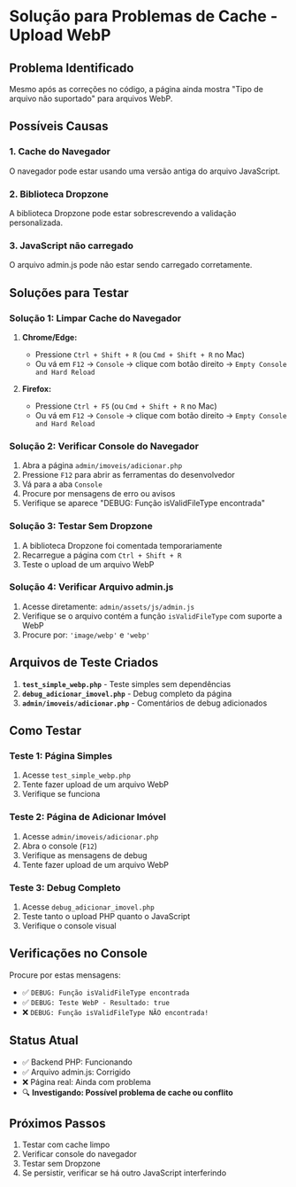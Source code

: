 # Solução para Problemas de Cache - Upload WebP

## Problema Identificado
Mesmo após as correções no código, a página ainda mostra "Tipo de arquivo não suportado" para arquivos WebP.

## Possíveis Causas

### 1. Cache do Navegador
O navegador pode estar usando uma versão antiga do arquivo JavaScript.

### 2. Biblioteca Dropzone
A biblioteca Dropzone pode estar sobrescrevendo a validação personalizada.

### 3. JavaScript não carregado
O arquivo admin.js pode não estar sendo carregado corretamente.

## Soluções para Testar

### Solução 1: Limpar Cache do Navegador
1. **Chrome/Edge:**
   - Pressione `Ctrl + Shift + R` (ou `Cmd + Shift + R` no Mac)
   - Ou vá em `F12` → `Console` → clique com botão direito → `Empty Console and Hard Reload`

2. **Firefox:**
   - Pressione `Ctrl + F5` (ou `Cmd + Shift + R` no Mac)
   - Ou vá em `F12` → `Console` → clique com botão direito → `Empty Console and Hard Reload`

### Solução 2: Verificar Console do Navegador
1. Abra a página `admin/imoveis/adicionar.php`
2. Pressione `F12` para abrir as ferramentas do desenvolvedor
3. Vá para a aba `Console`
4. Procure por mensagens de erro ou avisos
5. Verifique se aparece "DEBUG: Função isValidFileType encontrada"

### Solução 3: Testar Sem Dropzone
1. A biblioteca Dropzone foi comentada temporariamente
2. Recarregue a página com `Ctrl + Shift + R`
3. Teste o upload de um arquivo WebP

### Solução 4: Verificar Arquivo admin.js
1. Acesse diretamente: `admin/assets/js/admin.js`
2. Verifique se o arquivo contém a função `isValidFileType` com suporte a WebP
3. Procure por: `'image/webp'` e `'webp'`

## Arquivos de Teste Criados

1. **`test_simple_webp.php`** - Teste simples sem dependências
2. **`debug_adicionar_imovel.php`** - Debug completo da página
3. **`admin/imoveis/adicionar.php`** - Comentários de debug adicionados

## Como Testar

### Teste 1: Página Simples
1. Acesse `test_simple_webp.php`
2. Tente fazer upload de um arquivo WebP
3. Verifique se funciona

### Teste 2: Página de Adicionar Imóvel
1. Acesse `admin/imoveis/adicionar.php`
2. Abra o console (`F12`)
3. Verifique as mensagens de debug
4. Tente fazer upload de um arquivo WebP

### Teste 3: Debug Completo
1. Acesse `debug_adicionar_imovel.php`
2. Teste tanto o upload PHP quanto o JavaScript
3. Verifique o console visual

## Verificações no Console

Procure por estas mensagens:
- ✅ `DEBUG: Função isValidFileType encontrada`
- ✅ `DEBUG: Teste WebP - Resultado: true`
- ❌ `DEBUG: Função isValidFileType NÃO encontrada!`

## Status Atual
- ✅ Backend PHP: Funcionando
- ✅ Arquivo admin.js: Corrigido
- ❌ Página real: Ainda com problema
- 🔍 **Investigando: Possível problema de cache ou conflito**

## Próximos Passos
1. Testar com cache limpo
2. Verificar console do navegador
3. Testar sem Dropzone
4. Se persistir, verificar se há outro JavaScript interferindo
